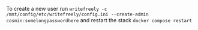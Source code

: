 To create a new user run `writefreely -c /mnt/config/etc/writefreely/config.ini --create-admin cosmin:somelongpasswordhere` and restart the stack `docker compose restart`